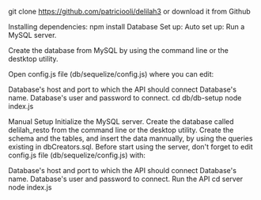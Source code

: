 git clone https://github.com/patriciooli/delilah3
or download it from Github

Installing dependencies:
npm install
Database Set up:
Auto set up:
Run a MySQL server.

Create the database from MySQL by using the command line or the destktop utility.

Open config.js file (db/sequelize/config.js) where you can edit:

Database's host and port to which the API should connect
Database's name.
Database's user and password to connect.
cd db/db-setup
node index.js

Manual Setup
Initialize the MySQL server.
Create the database called delilah_resto from the command line or the desktop utility.
Create the schema and the tables, and insert the data mannually, by using the queries existing in dbCreators.sql.
Before start using the server, don't forget to edit config.js file (db/sequelize/config.js) with:

Database's host and port to which the API should connect
Database's name.
Database's user and password to connect.
Run the API
 cd server
 node index.js
